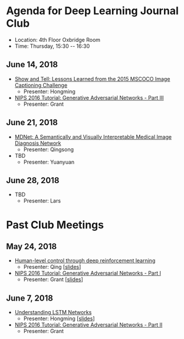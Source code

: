 # Agenda for Deep Learning Journal Club
* Location: 4th Floor Oxbridge Room
* Time: Thursday, 15:30 -- 16:30

## June 14, 2018
* [Show and Tell: Lessons Learned from the 2015 MSCOCO Image Captioning Challenge](https://ieeexplore.ieee.org/stamp/stamp.jsp?arnumber=7505636&tag=1)
	* Presenter: Hongming
* [NIPS 2016 Tutorial: Generative Adversarial Networks - Part III](https://arxiv.org/abs/1701.00160)
	* Presenter: Grant
	
## June 21, 2018

* [MDNet: A Semantically and Visually Interpretable Medical Image Diagnosis Network](https://www.cise.ufl.edu/~zizhao/mdnet.html)
	* Presenter: Qingsong
* TBD
	* Presenter: Yuanyuan

## June 28, 2018
* TBD
	* Presenter: Lars

# Past Club Meetings

## May 24, 2018
* [Human-level control through deep reinforcement learning](https://www.nature.com/articles/nature14236)
	* Presenter: Qing [[slides](slides/2018-05-24_Qing_DRL.pdf)]
* [NIPS 2016 Tutorial: Generative Adversarial Networks - Part I](https://arxiv.org/abs/1701.00160)
	* Presenter: Grant [[slides](https://media.nips.cc/Conferences/2016/Slides/6202-Slides.pdf)]
	
## June 7, 2018 

* [Understanding LSTM Networks](http://colah.github.io/posts/2015-08-Understanding-LSTMs/)
	* Presenter: Hongming [[slides](slides/2018-06-07_Hongming_LSTM.pdf)]
* [NIPS 2016 Tutorial: Generative Adversarial Networks - Part II](https://arxiv.org/abs/1701.00160)
	* Presenter: Grant